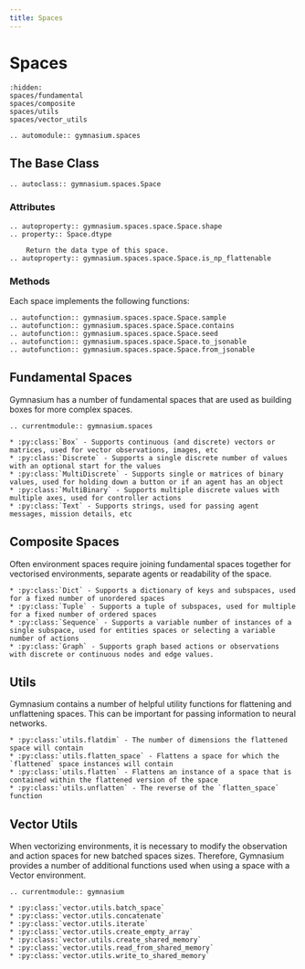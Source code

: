 ```yaml
---
title: Spaces
---
```



# Spaces

```{toctree}
:hidden:
spaces/fundamental
spaces/composite
spaces/utils
spaces/vector_utils
```

```{eval-rst}
.. automodule:: gymnasium.spaces
```

## The Base Class
```{eval-rst}
.. autoclass:: gymnasium.spaces.Space
```

### Attributes

```{eval-rst}
.. autoproperty:: gymnasium.spaces.space.Space.shape
.. property:: Space.dtype

    Return the data type of this space.
.. autoproperty:: gymnasium.spaces.space.Space.is_np_flattenable
```

### Methods

Each space implements the following functions:

```{eval-rst}
.. autofunction:: gymnasium.spaces.space.Space.sample
.. autofunction:: gymnasium.spaces.space.Space.contains
.. autofunction:: gymnasium.spaces.space.Space.seed
.. autofunction:: gymnasium.spaces.space.Space.to_jsonable
.. autofunction:: gymnasium.spaces.space.Space.from_jsonable
``` 

## Fundamental Spaces

Gymnasium has a number of fundamental spaces that are used as building boxes for more complex spaces.

```{eval-rst}
.. currentmodule:: gymnasium.spaces

* :py:class:`Box` - Supports continuous (and discrete) vectors or matrices, used for vector observations, images, etc
* :py:class:`Discrete` - Supports a single discrete number of values with an optional start for the values
* :py:class:`MultiDiscrete` - Supports single or matrices of binary values, used for holding down a button or if an agent has an object
* :py:class:`MultiBinary` - Supports multiple discrete values with multiple axes, used for controller actions
* :py:class:`Text` - Supports strings, used for passing agent messages, mission details, etc 
```

## Composite Spaces

Often environment spaces require joining fundamental spaces together for vectorised environments, separate agents or readability of the space.

```{eval-rst}
* :py:class:`Dict` - Supports a dictionary of keys and subspaces, used for a fixed number of unordered spaces
* :py:class:`Tuple` - Supports a tuple of subspaces, used for multiple for a fixed number of ordered spaces
* :py:class:`Sequence` - Supports a variable number of instances of a single subspace, used for entities spaces or selecting a variable number of actions
* :py:class:`Graph` - Supports graph based actions or observations with discrete or continuous nodes and edge values.
```

## Utils

Gymnasium contains a number of helpful utility functions for flattening and unflattening spaces. 
This can be important for passing information to neural networks.

```{eval-rst}
* :py:class:`utils.flatdim` - The number of dimensions the flattened space will contain
* :py:class:`utils.flatten_space` - Flattens a space for which the `flattened` space instances will contain
* :py:class:`utils.flatten` - Flattens an instance of a space that is contained within the flattened version of the space
* :py:class:`utils.unflatten` - The reverse of the `flatten_space` function
```

## Vector Utils

When vectorizing environments, it is necessary to modify the observation and action spaces for new batched spaces sizes.
Therefore, Gymnasium provides a number of additional functions used when using a space with a Vector environment.

```{eval-rst}
.. currentmodule:: gymnasium

* :py:class:`vector.utils.batch_space`
* :py:class:`vector.utils.concatenate`
* :py:class:`vector.utils.iterate`
* :py:class:`vector.utils.create_empty_array`
* :py:class:`vector.utils.create_shared_memory`
* :py:class:`vector.utils.read_from_shared_memory`
* :py:class:`vector.utils.write_to_shared_memory`
```

